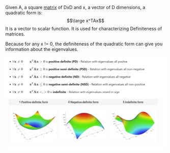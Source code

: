 Given A, a square [matrix](../Linear%20Algebra/Matrix.md) of DxD and x, a vector of D dimensions, a quadratic form is:
$$\large x^TAx$$
It is a vector to scalar function.
It is used for characterizing Definiteness of matrices.

Because for any x != 0, the definiteness of the quadratic form can give you information about the eigenvalues.

![](../z_images/Pasted%20image%2020230321143357.png)

